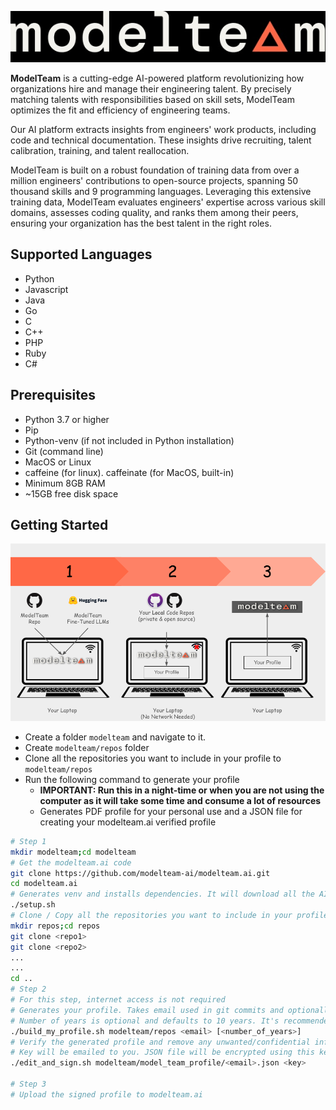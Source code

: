 ![modelteam.ai](images/modelteam_logo.jpg)

**ModelTeam** is a cutting-edge AI-powered platform revolutionizing how organizations hire and manage their engineering
talent. By precisely matching talents with responsibilities based on skill sets, ModelTeam optimizes the fit and
efficiency of engineering teams.

Our AI platform extracts insights from engineers' work products, including code and technical documentation.
These insights drive recruiting, talent calibration, training, and talent reallocation.

ModelTeam is built on a robust foundation of training data from over a million engineers' contributions to open-source
projects, spanning 50 thousand skills and 9 programming languages. Leveraging this extensive training data, ModelTeam
evaluates engineers' expertise across various skill domains, assesses coding quality, and ranks them among their peers,
ensuring your organization has the best talent in the right roles.

## Supported Languages

- Python
- Javascript
- Java
- Go
- C
- C++
- PHP
- Ruby
- C#

## Prerequisites

- Python 3.7 or higher
- Pip
- Python-venv (if not included in Python installation)
- Git (command line)
- MacOS or Linux
- caffeine (for linux). caffeinate (for MacOS, built-in)
- Minimum 8GB RAM
- ~15GB free disk space

## Getting Started

![Getting Started](images/getting_started.png)

- Create a folder `modelteam` and navigate to it.
- Create `modelteam/repos` folder
- Clone all the repositories you want to include in your profile to `modelteam/repos`
- Run the following command to generate your profile
  - **IMPORTANT: Run this in a night-time or when you are not using the computer as it will take some time and consume a lot of resources**
  - Generates PDF profile for your personal use and a JSON file for creating your modelteam.ai verified profile

```bash
# Step 1
mkdir modelteam;cd modelteam
# Get the modelteam.ai code
git clone https://github.com/modelteam-ai/modelteam.ai.git
cd modelteam.ai
# Generates venv and installs dependencies. It will download all the AI models
./setup.sh
# Clone / Copy all the repositories you want to include in your profile
mkdir repos;cd repos
git clone <repo1>
git clone <repo2>
...
...
cd ..
# Step 2
# For this step, internet access is not required
# Generates your profile. Takes email used in git commits and optionally number of years to consider
# Number of years is optional and defaults to 10 years. It's recommended to change it to your years of experience
./build_my_profile.sh modelteam/repos <email> [<number_of_years>]
# Verify the generated profile and remove any unwanted/confidential information
# Key will be emailed to you. JSON file will be encrypted using this key.
./edit_and_sign.sh modelteam/model_team_profile/<email>.json <key>

# Step 3
# Upload the signed profile to modelteam.ai
```
